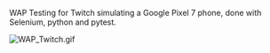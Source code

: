 WAP Testing for Twitch simulating a Google Pixel 7 phone, done with Selenium, python and pytest.

![WAP_Twitch.gif](../../Downloads/WAP_Twitch.gif)

